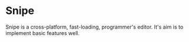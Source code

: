 # Snipe

Snipe is a cross-platform, fast-loading, programmer's editor. It's aim is to
implement basic features well.
